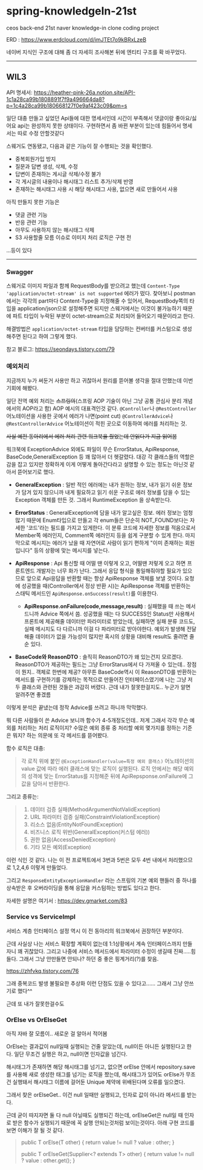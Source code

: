 # spring-knowledgeIn-21st
ceos back-end 21st naver knowledge-in clone coding project

ERD : https://www.erdcloud.com/d/imJTEt7o9kBRxLzeB

네이버 지식인 구조에 대해 좀 더 자세히 조사해본 뒤에 엔티티 구조를 확 바꾸었다.

---
## WIL3

API 명세서: https://heather-pink-26a.notion.site/API-1c1a28ca99b1808891f7f9a496664da8?p=1c4a28ca99b180668127f0e9af423c09&pm=s

일단 대충 만들고 싶었던 Api들에 대한 명세서인데 시간이 부족해서 댓글이랑 좋아요/싫어요 api는 완성하지 못한 상태이다.
구현하면서 좀 바뀐 부분이 있는데 힘들어서 명세서는 따로 수정 안할것같다

스웨거도 연동됐고, 다음과 같은 기능이 잘 수행되는 것을 확인했다.
- 중복회원가입 방지
- 질문과 답변 생성, 삭제, 수정
- 답변이 존재하는 게시글 삭제/수정 불가
- 각 게시글의 내용이나 해시태그 리스트 추가/삭제 반영
- 존재하는 해시태그 사용 시 해당 해시태그 사용, 없으면 새로 만들어서 사용

아직 만들지 못한 기능은
- 댓글 관련 기능
- 반응 관련 기능
- 아무도 사용하지 않는 해시태그 삭제
- S3 사용할줄 모름 이슈로 이미지 처리 로직은 구현 전

...등이 있다

-----
### Swagger
스웨거로 이미지 파일과 함께 RequestBody를 받으려고 했는데 `Content-Type 'application/octet-stream' is not supported` 에러가 떴다.
찾아보니 postman 에서는 각각의 part마다 Content-Type을 지정해줄 수 있어서,
RequestBody쪽의 타입을 application/json으로 설정해주면 되지만 스웨거에서는 이것이 불가능하기 때문에
파트 타입이 누락된 부분이 octet-stream으로 처리되어 들어오기 때문이라고 한다.

해결방법은 `application/octet-stream` 타입을 담당하는 컨버터를 커스텀으로 생성해주면 된다고 하여 그렇게 했다.

참고 블로그: https://seondays.tistory.com/79

### 예외처리
지금까지 누가 써둔거 사용만 하고 귀찮아서 원리를 뜯어볼 생각을 절대 안했는데 이번 기회에 해봤다.

일단 전역 예외 처리는 ~~스프링의~~(스프링 AOP 기술이 아닌 그냥 공통 관심사 분리 개념에서의 AOP라고 함) AOP 예시의 대표격인것 같다.
`@Controller`나 `@RestController` 어노테이션을 사용한 곳에서 에러가 나면(point cut)
`@ControllerAdvice`나 `@RestControllerAdvice` 어노테이션이 적힌 곳으로 이동하여 에러를 처리하는 것.

~~사실 예전 동아리에서 에러 처리 관련 워크북을 줬었는데 안읽다가 지금 읽어봄~~

워크북에 ExceptionAdvice 외에도 파일이 무슨 ErrorStatus, ApiResponse, BaseCode,GeneralException 등 꽤 많아서 더 헷갈렸다.
대강 각 클래스들의 역할은 감을 잡고 있지만 정확하게 이게 어떻게 돌아간다라고 설명할 수 있는 정도는 아닌것 같아서 뜯어보기로 했다.


- **GeneralException** : 일반 적인 에러에는 내가 원하는 정보, 내가 읽기 쉬운 정보가 담겨 있지 않으니까
  내게 필요하고 읽기 쉬운 구조로 에러 정보를 담을 수 있는 Exception 객체를 만든 것.
  그래서 RuntimeException 을 상속받는다.


- **ErrorStatus** : GeneralException에 담을 내가 알고싶은 정보. 에러 정보는 엄청 많기 때문에
  Enum타입으로 만들고 각 enum들은 단순히 NOT_FOUND보다는 자세한 '코드'라는 필드를 가지고 있게한다.
  이 분류 코드에 자세한 정보를 적음으로서 Member쪽 에러인지, Comment쪽 에러인지 등을 쉽게 구분할 수 있게 한다.
  마지막으로 메시지는 에러가 났을 때 자연어로 사람이 읽기 편하게 "이미 존재하는 회원입니다" 등의 상황에 맞는 메시지를 넣는다.
 

- **ApiResponse** : Api 통신할 때 어떨 땐 이렇게 오고, 어떨땐 저렇게 오고 하면 프론트엔드 개발자는 너무 화가 난다.
  그래서 응답 형식을 통일해줘야할 필요가 있으므로 앞으로 Api응답을 반환할 때는 항상 ApiResponse 객체를 보낼 것이다.
  요청에 성공했을 때(Controller에서 정상 반환 시)는 ApiResponse 객체를 반환하는 스태틱 메서드인 `ApiResponse.onSuccess(result)`를 이용한다.
  - **ApiResponse.onFailure(code,message,result)** : 실패했을 때 쓰는 메서드니까 Advice 쪽에서 씀. 성공했을 때는 다 SUCCESS인 Status만 사용해서
    프론트에 제공해줄 데이터만 파라미터로 받았는데, 실패하면 실패 분류 코드도, 실패 메시지도 다 다르니까 이걸 다 파라미터로 받아야한다.
    예외가 발생해 전달해줄 데이터가 없을 가능성이 많지만 혹시의 상황을 대비해 result도 줄려면 줄 순 있다.


- **BaseCode와 ReasonDTO** : 솔직히 ReasonDTO가 왜 있는건지 모르겠다. ReasonDTO가 제공하는 필드는 그냥 ErrorStarus에서 다 가져올 수 있는데..
  장점이 뭔지.. 객체로 한번에 제공? 아무튼 BaseCode역시 이 ReasonDTO를 반환하는 메서드를 구현하기를 강제하는 목적으로 만들어진 인터페이스였기에
  나는 그냥 저 두 클래스와 관련된 것들은 과감히 버렸다. 근데 내가 잘못한걸지도.. 누군가 알면 알려주면 좋겠름

이렇게 분석은 끝냈는데 정작 Advice를 쓰려고 하니까 막막했다.

뭐 다른 사람들이 쓴 Advice 보니까 함수가 4-5개정도인데..
저게 그래서 각각 무슨 예외를 처리하는 처리 로직이지? 수많은 예외 종류 중 처리할 예외 몇가지를 정하는 기준은 뭐지?
하는 의문에 또 각 메서드를 뜯어봤다.

함수 로직은 대충:
>각 로직 위에 붙인 `@ExceptionHandler(value=특정 예외 클래스)` 어노테이션의 value 값에 따라
>에러 클래스에 맞는 로직이 실행된다. 로직 안에서는 해당 예외의 성격에 맞는 ErrorStatus를 지정해준 뒤에
> ApiRepsponse.onFailure에 그 값을 담아서 반환한다.

그리고 종류는:
>1. 데이터 검증 실패(MethodArgumentNotValidException)
>2. URL 파라미터 검증 실패(ConstraintViolationException)
>3. 리소스 없음(EntityNotFoundException)
>4. 비즈니스 로직 위반(GeneralException(커스텀 에러))
>5. 권한 없음(AccessDeniedException)
>6. 기타 모든 예외(Exception)

이런 식인 것 같다.
나는 이 전 프로젝트에서 3번과 5번은 모두 4번 내에서 처리했으므로
1,2,4,6 이렇게 만들었다.

그리고 `ResponseEntityExceptionHandler` 라는 스프링의 기본 예외 핸들러 중 하나를
상속받은 후 오버라이딩을 통해 응답을 커스텀하는 방법도 있다고 한다.

자세한 설명은 여기서 : https://dev.gmarket.com/83

### Service vs ServiceImpl
서비스 계층 인터페이스 설정 역시 이 전 동아리의 워크북에서 권장하던 부분이다.

근데 사실상 나는 서비스 확장할 계획이 없는데 1:1상황에서 계속 인터페이스까지 만들자니 꽤 귀찮았다.
그리고 나중에 서비스 메서드에서 파라미터 수정이 생길때 진짜.....힘들다.
그래서 그냥 안만들면 안되나? 하던 중 좋은 핑계거리(?)를 찾음.

https://zhfvkq.tistory.com/76

그래 중복코드 발생 불필요한 추상화 이런 단점도 있을 수 있다고......
그래서 그냥 안쓰기로 했다^^

근데 또 내가 잘못한걸수도
### OrElse vs OrElseGet
아직 자바 잘 모름이.. 새로운 걸 알아서 적어봄

OrElse는 결과값이 null일때 실행되는 건줄 알았는데, null이든 아니든 실행된다고 한다.
일단 무조건 실행은 하고, null이면 인자값을 넘긴다.

해시태그가 존재하면 해당 해시태그를 넘기고, 없으면 orElse 안에서 repository.save를 사용해 새로 생성한 태그를 넘기는 로직을 짰는데,
해시태그가 있어도 orElse가 무조건 실행돼서 해시태그 이름에 걸어둔 Unique 제약에 위배된다며 오류를 일으켰다.

그래서 찾은 orElseGet.. 이건 null 일때만 실행되고, 인자로 값이 아니라 메서드를 받는다.

근데 굳이 따지자면 둘 다 null 아닐때도 실행되긴 하는데, orElseGet은 null일 때 인자로 받은 함수가 실행되기 때문에 꼭 실행 안되는것처럼 보이는것이다.
아래 구현 코드를 보면 이해가 잘 될 것 같다.

>public T orElse(T other) {
return value != null ? value : other;
}
> 
>public T orElseGet(Supplier<? extends T> other) {
return value != null ? value : other.get();
}




